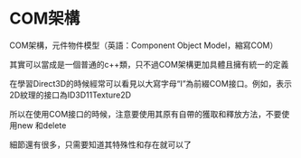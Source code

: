 # COM架構

COM架構，元件物件模型（英語：Component Object Model，縮寫COM）

其實可以當成是一個普通的c++類，只不過COM架構更加具體且擁有統一的定義

在學習Direct3D的時候經常可以看見以大寫字母“I”為前綴COM接口。例如，表示2D紋理的接口為ID3D11Texture2D

所以在使用COM接口的時候，注意要使用其原有自帶的獲取和釋放方法，不要使用new 和delete

細節還有很多，只需要知道其特殊性和存在就可以了